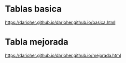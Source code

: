 # Tablas basica
 https://darioher.github.io/darioher.github.io/basica.html
 # Tabla mejorada
 https://darioher.github.io/darioher.github.io/mejorada.html
